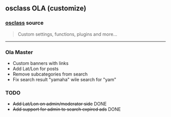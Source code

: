 ## osclass OLA (customize)
### [osclass](https://osclass.org) source
> Custom settings, functions, plugins and more...

---

### Ola Master

- Custom banners with links  
- Add Lat/Lon for posts  
- Remove subcategories from search  
- Fix search result "yamaha" wile search for "yam"

### TODO
- ~~Add Lat/Lon on admin/moderator side~~ DONE
- ~~Add support for admin to search expired ads~~ DONE
